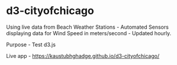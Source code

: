 # d3-cityofchicago

Using live data from Beach Weather Stations - Automated Sensors displaying data for Wind Speed in meters/second - Updated hourly. <br>

Purpose - Test d3.js <br>

Live app - https://kaustubhghadge.github.io/d3-cityofchicago/
